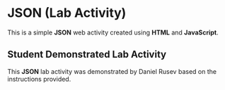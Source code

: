#  JSON (Lab Activity)

This is a simple **JSON** web activity created using **HTML** and **JavaScript**.

## Student Demonstrated Lab Activity

This **JSON** lab activity was demonstrated by Daniel Rusev based on the instructions provided. 
